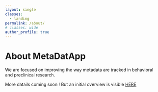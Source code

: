 ```yaml
---
layout: single
classes:
  - landing
permalink: /about/
# classes: wide
author_profile: true
---
```


# About MetaDatApp

We are focused on improving the way metadata are tracked in behavioral and preclinical research.

More datails coming soon !
But an initial overview is visible [HERE](/#the-team)

